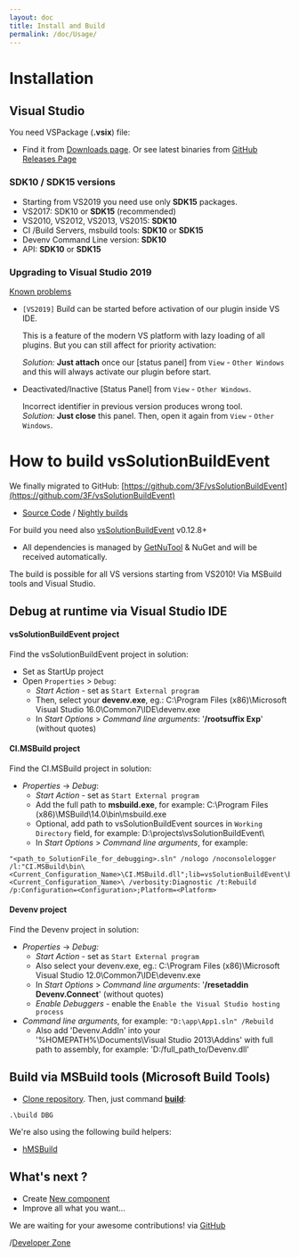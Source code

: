 ```yaml
---
layout: doc
title: Install and Build
permalink: /doc/Usage/
---
```


# Installation

## Visual Studio

You need VSPackage (**.vsix**) file:

* Find it from [Downloads page](/Downloads/). Or see latest binaries from [GitHub Releases Page](https://github.com/3F/vsSolutionBuildEvent/releases)

### SDK10 / SDK15 versions

* Starting from VS2019 you need use only **SDK15** packages.
* VS2017: SDK10 or **SDK15** (recommended)
* VS2010, VS2012, VS2013, VS2015: **SDK10**
* CI /Build Servers, msbuild tools: **SDK10** or **SDK15**
* Devenv Command Line version: **SDK10**
* API: **SDK10** or **SDK15**

### Upgrading to Visual Studio 2019

[Known problems](https://github.com/3F/vsSolutionBuildEvent/pull/45)

* `[VS2019]` Build can be started before activation of our plugin inside VS IDE. 
    
    This is a feature of the modern VS platform with lazy loading of all plugins. But you can still affect for priority activation: 
    
    *Solution:* **Just attach** once our [status panel] from `View` - `Other Windows` and this will always activate our plugin before start.

* Deactivated/Inactive [Status Panel] from `View` - `Other Windows`.
    
    Incorrect identifier in previous version produces wrong tool.    
    *Solution:* **Just close** this panel. Then, open it again from `View` - `Other Windows`.

# How to build vsSolutionBuildEvent

We finally migrated to GitHub: [https://github.com/3F/vsSolutionBuildEvent](https://github.com/3F/vsSolutionBuildEvent)

* [Source Code](/Downloads/#Code) / [Nightly builds](/Downloads/#NightlyBuilds)

For build you need also [vsSolutionBuildEvent](https://github.com/3F/vsSolutionBuildEvent) v0.12.8+

* All dependencies is managed by [GetNuTool](https://github.com/3F/GetNuTool) & NuGet and will be received automatically.

The build is possible for all VS versions starting from VS2010! Via MSBuild tools and Visual Studio.

## Debug at runtime via Visual Studio IDE

#### vsSolutionBuildEvent project

Find the vsSolutionBuildEvent project in solution:

* Set as StartUp project
* Open `Properties` > `Debug`:
    * *Start Action* - set as `Start External program`
    * Then, select your **devenv.exe**, eg.: C:\Program Files (x86)\Microsoft Visual Studio 16.0\Common7\IDE\devenv.exe
    * In *Start Options* > *Command line arguments*: '**/rootsuffix Exp**' (without quotes)


#### CI.MSBuild project

Find the CI.MSBuild project in solution:

* *Properties* -> *Debug*:
    * *Start Action* - set as `Start External program`
    * Add the full path to **msbuild.exe**, for example: C:\Program Files (x86)\MSBuild\14.0\bin\msbuild.exe
    * Optional, add path to vsSolutionBuildEvent sources in `Working Directory` field, for example: D:\projects\vsSolutionBuildEvent\
    * In *Start Options* > *Command line arguments*, for example:

```{{site.msblang}}
"<path_to_SolutionFile_for_debugging>.sln" /nologo /noconsolelogger 
/l:"CI.MSBuild\bin\<Current_Configuration_Name>\CI.MSBuild.dll";lib=vsSolutionBuildEvent\bin\<Current_Configuration_Name>\ /verbosity:Diagnostic /t:Rebuild /p:Configuration=<Configuration>;Platform=<Platform>
```

#### Devenv project

Find the Devenv project in solution:

* *Properties* -> *Debug:*
    * *Start Action* - set as `Start External program`
    * Also select your devenv.exe, eg.: C:\Program Files (x86)\Microsoft Visual Studio 12.0\Common7\IDE\devenv.exe
    * In *Start Options* > *Command line arguments*: '**/resetaddin Devenv.Connect**' (without quotes)
    * *Enable Debuggers* - enable the `Enable the Visual Studio hosting process`
* *Command line arguments*, for example: `"D:\app\App1.sln" /Rebuild`
    * Also add 'Devenv.AddIn' into your '%HOMEPATH%\Documents\Visual Studio 2013\Addins' with full path to assembly, for example: '<Assembly>D:/full_path_to/Devenv.dll</Assembly>'


## Build via MSBuild tools (Microsoft Build Tools)

* [Clone repository](/Downloads/#Code). Then, just command [**build**](https://github.com/3F/vsSolutionBuildEvent/tree/master/bin):

```
.\build DBG
```

We're also using the following build helpers:

* [hMSBuild](https://github.com/3F/hMSBuild)

## What's next ?

* Create [New component]({{site.docp}}/Dev/New%20Component/)
* Improve all what you want...

We are waiting for your awesome contributions! via [GitHub](https://github.com/3F/vsSolutionBuildEvent/)

/[Developer Zone]({{site.docp}}/Dev/)
